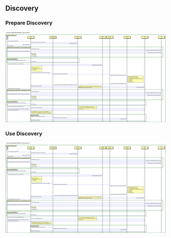 
## Discovery

### Prepare Discovery

![Prepare Discovery](prepare_discovery.png)

### Use Discovery

![Use Discovery](prepare_discovery.png)


